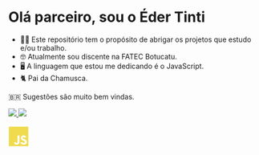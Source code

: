 # Olá parceiro, sou o Éder Tinti

* 👨‍💻 Este repositório tem o propósito de abrigar os projetos que estudo e/ou trabalho.
* 🤓 Atualmente sou discente na FATEC Botucatu.
* 🖥️ A linguagem que estou me dedicando é o JavaScript.
* 🐈 Pai da Chamusca.

🇧🇷 Sugestões são muito bem vindas.

<div>
  <a href="https://github.com/edertinti">
  <img height="180em" src="https://github-readme-stats.vercel.app/api?username=edertinti&show_icons=true&theme=tokyonight&include_all_commits=true&count_private=true"/>
  <img height="180em" src="https://github-readme-stats.vercel.app/api/top-langs/?username=edertinti&layout=compact&langs_count=7&theme=tokyonight"/>
</div>
  
  
  
<div style="display: inline_block"><br>
  <img align="center" alt="eder-js" height="40" width="40" src="https://raw.githubusercontent.com/devicons/devicon/master/icons/javascript/javascript-plain.svg">  
</div>
